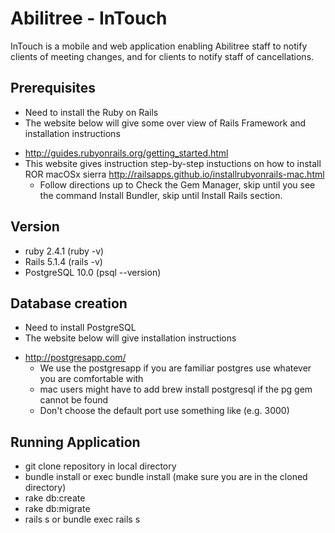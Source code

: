 # Abilitree - InTouch

InTouch is a mobile and web application enabling Abilitree staff to notify clients of meeting changes, and for clients to notify staff of cancellations. 

## Prerequisites
 * Need to install the Ruby on Rails
 * The website below will give some over view of Rails Framework and installation instructions
  - http://guides.rubyonrails.org/getting_started.html
  - This website gives instruction step-by-step instuctions on how to install ROR macOSx sierra                    http://railsapps.github.io/installrubyonrails-mac.html
    - Follow directions up to Check the Gem Manager, skip until you see the command Install Bundler, skip until Install Rails section. 

## Version
 * ruby 2.4.1  (ruby -v)
 * Rails 5.1.4 (rails -v)
 * PostgreSQL 10.0 (psql --version)
 
## Database creation
 * Need to install PostgreSQL
 * The website below will give installation instructions
  - http://postgresapp.com/
    - We use the postgresapp if you are familiar postgres use whatever you are comfortable with
    - mac users might have to add brew install postgresql if the pg gem cannot be found
    - Don't choose the default port use something like (e.g. 3000)

 ## Running Application 
  * git clone repository in local directory
  * bundle install or exec bundle install (make sure you are in the cloned directory)
  * rake db:create
  * rake db:migrate
  * rails s or bundle exec rails s
